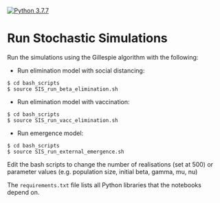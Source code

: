 [![Python 3.7.7](https://img.shields.io/badge/python-3.6-blue.svg)](https://www.python.org/downloads/release/python-360/)


# Run Stochastic Simulations

Run the simulations using the Gillespie algorithm with the following: 

- Run elimination model with social distancing:
```
$ cd bash_scripts
$ source SIS_run_beta_elimination.sh
```
- Run elimination model with vaccination:
```
$ cd bash_scripts
$ source SIS_run_vacc_elimination.sh
```
- Run emergence model:
```
$ cd bash_scripts
$ source SIS_run_external_emergence.sh
```
Edit the bash scripts to change the number of realisations (set at 500) or  parameter values (e.g. population size, initial beta, gamma, mu, nu) 

The `requirements.txt` file lists all Python libraries that the notebooks depend on.
